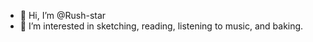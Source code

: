 - 👋 Hi, I’m @Rush-star
- 👀 I’m interested in sketching, reading, listening to music, and baking.
  

<!---
Rush-star/Rush-star is a ✨ special ✨ repository because its `README.md` (this file) appears on your GitHub profile.
You can click the Preview link to take a look at your changes.
--->
